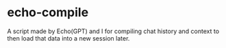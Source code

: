 # echo-compile
A script made by Echo(GPT) and I for compiling chat history and context to then load that data into a new session later.
